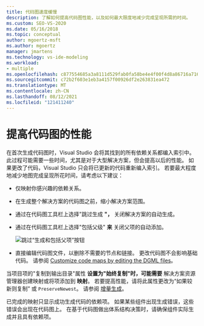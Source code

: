 ```yaml
---
title: 代码图速度缓慢
description: 了解如何提高代码图性能，以及如何最大限度地减少完成呈现所需的时间。
ms.custom: SEO-VS-2020
ms.date: 05/16/2018
ms.topic: conceptual
author: mgoertz-msft
ms.author: mgoertz
manager: jmartens
ms.technology: vs-ide-modeling
ms.workload:
- multiple
ms.openlocfilehash: c877554685a3a8111d529fab0fa58be4e4f00f4d8a86716a716391cbc97ac55e
ms.sourcegitcommit: c72b2f603e1eb3a4157f00926df2e263831ea472
ms.translationtype: MT
ms.contentlocale: zh-CN
ms.lasthandoff: 08/12/2021
ms.locfileid: "121411240"
---
```

# <a name="improve-performance-for-code-maps"></a>提高代码图的性能

在首次生成代码图时，Visual Studio 会将其找到的所有依赖关系都编入索引中。 此过程可能需要一些时间，尤其是对于大型解决方案，但会提高以后的性能。 如果更改了代码，Visual Studio 只会将已更新的代码重新编入索引。 若要最大程度地减少地图完成呈现所花时间，请考虑以下建议：

- 仅映射你感兴趣的依赖关系。

- 在生成整个解决方案的代码图之前，缩小解决方案范围。

- 通过在代码图工具栏上选择"跳过生成 **"，** 关闭解决方案的自动生成。

- 通过在代码图工具栏上选择"包括父级" **来** 关闭父项的自动添加。

   ![跳过“生成和包括父项”按钮](../modeling/media/codemapsfilterskipbuildicons.png)

- 直接编辑代码图文件，以删除不需要的节点和链接。 更改代码图不会影响基础代码。 请参阅 [Customize code maps by editing the DGML files](../modeling/customize-code-maps-by-editing-the-dgml-files.md)。

当项目项的"复制到输出目录"属性 **设置为"始终复制"时，可能需要** 解决方案资源管理器创建映射或将项添加到 **映射**。 若要提高性能，请将此属性更改为“如果较新则复制”  或 `PreserveNewest`。 请参阅 [增量生成](../msbuild/incremental-builds.md)。

已完成的映射只显示成功生成代码的依赖项。 如果某些组件出现生成错误，这些错误会出现在代码图上。 在基于代码图做出体系结构决策时，请确保组件实际生成并且具有依赖项。
